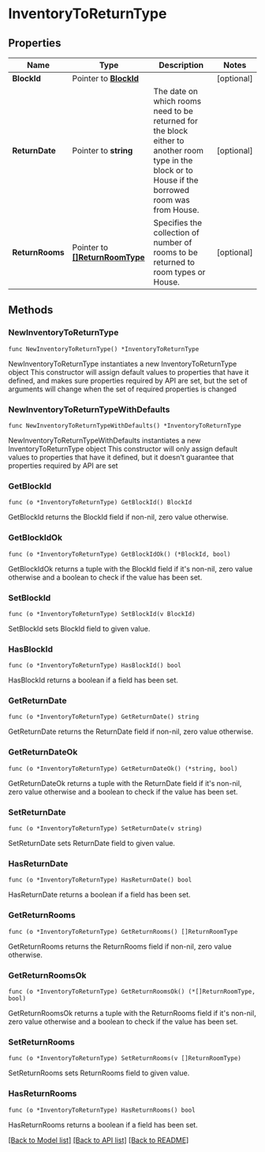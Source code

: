 # InventoryToReturnType

## Properties

Name | Type | Description | Notes
------------ | ------------- | ------------- | -------------
**BlockId** | Pointer to [**BlockId**](BlockId.md) |  | [optional] 
**ReturnDate** | Pointer to **string** | The date on which rooms need to be returned for the block either to another room type in the block or to House if the borrowed room was from House. | [optional] 
**ReturnRooms** | Pointer to [**[]ReturnRoomType**](ReturnRoomType.md) | Specifies the collection of number of rooms to be returned to room types or House. | [optional] 

## Methods

### NewInventoryToReturnType

`func NewInventoryToReturnType() *InventoryToReturnType`

NewInventoryToReturnType instantiates a new InventoryToReturnType object
This constructor will assign default values to properties that have it defined,
and makes sure properties required by API are set, but the set of arguments
will change when the set of required properties is changed

### NewInventoryToReturnTypeWithDefaults

`func NewInventoryToReturnTypeWithDefaults() *InventoryToReturnType`

NewInventoryToReturnTypeWithDefaults instantiates a new InventoryToReturnType object
This constructor will only assign default values to properties that have it defined,
but it doesn't guarantee that properties required by API are set

### GetBlockId

`func (o *InventoryToReturnType) GetBlockId() BlockId`

GetBlockId returns the BlockId field if non-nil, zero value otherwise.

### GetBlockIdOk

`func (o *InventoryToReturnType) GetBlockIdOk() (*BlockId, bool)`

GetBlockIdOk returns a tuple with the BlockId field if it's non-nil, zero value otherwise
and a boolean to check if the value has been set.

### SetBlockId

`func (o *InventoryToReturnType) SetBlockId(v BlockId)`

SetBlockId sets BlockId field to given value.

### HasBlockId

`func (o *InventoryToReturnType) HasBlockId() bool`

HasBlockId returns a boolean if a field has been set.

### GetReturnDate

`func (o *InventoryToReturnType) GetReturnDate() string`

GetReturnDate returns the ReturnDate field if non-nil, zero value otherwise.

### GetReturnDateOk

`func (o *InventoryToReturnType) GetReturnDateOk() (*string, bool)`

GetReturnDateOk returns a tuple with the ReturnDate field if it's non-nil, zero value otherwise
and a boolean to check if the value has been set.

### SetReturnDate

`func (o *InventoryToReturnType) SetReturnDate(v string)`

SetReturnDate sets ReturnDate field to given value.

### HasReturnDate

`func (o *InventoryToReturnType) HasReturnDate() bool`

HasReturnDate returns a boolean if a field has been set.

### GetReturnRooms

`func (o *InventoryToReturnType) GetReturnRooms() []ReturnRoomType`

GetReturnRooms returns the ReturnRooms field if non-nil, zero value otherwise.

### GetReturnRoomsOk

`func (o *InventoryToReturnType) GetReturnRoomsOk() (*[]ReturnRoomType, bool)`

GetReturnRoomsOk returns a tuple with the ReturnRooms field if it's non-nil, zero value otherwise
and a boolean to check if the value has been set.

### SetReturnRooms

`func (o *InventoryToReturnType) SetReturnRooms(v []ReturnRoomType)`

SetReturnRooms sets ReturnRooms field to given value.

### HasReturnRooms

`func (o *InventoryToReturnType) HasReturnRooms() bool`

HasReturnRooms returns a boolean if a field has been set.


[[Back to Model list]](../README.md#documentation-for-models) [[Back to API list]](../README.md#documentation-for-api-endpoints) [[Back to README]](../README.md)


